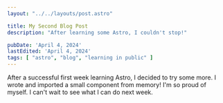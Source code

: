 ```yaml
---
layout: "../../layouts/post.astro"

title: My Second Blog Post
description: "After learning some Astro, I couldn't stop!"

pubDate: 'April 4, 2024'
lastEdited: 'April 4, 2024'
tags: [ "astro", "blog", "learning in public" ]
---
```


After a successful first week learning Astro, I decided to try some more. I wrote and imported a small component from
memory! I'm so proud of myself. I can't wait to see what I can do next week.
